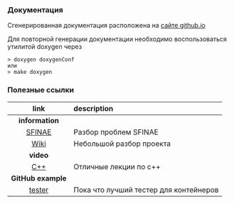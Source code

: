 
### Документация ###

Сгенерированная документация расположена на [сайте github.io](https://hashlyschool.github.io/42_containers/docs/html/index.html)

Для повторной генерации документации необходимо воспользоваться утилитой doxygen через

	> doxygen doxygenConf
	или
	> make doxygen


### Полезные ссылки ###

|                                                                  link                                                                   	| description                                                                          	|
| :----------------------------------------------------------------------------------------------------------------------------------------:| :-------------------------------------------------------------------------------------|
|                                                             **information**                                                             	|																						|
|                   [SFINAE](http://scrutator.me/post/2016/12/12/sfinae.aspx)																| Разбор проблем SFINAE                                                                	|
|                   [Wiki](https://github.com/StrongUzumaki/FT_Containers)																	| Небольшой разбор проекта                                                         		|
|                                                                **video**                                                                  |																						|
|                         [C++](https://www.youtube.com/playlist?list=PLoNf82n__sV4_evodYxUhNIQIliCvGXyl)                           		| Отличные лекции по с++                                                              	|
|                                                           **GitHub example**                                                              |																						|
|                                         [tester](https://github.com/mli42/containers_test)                                           		| Пока что лучший тестер для контейнеров												|
